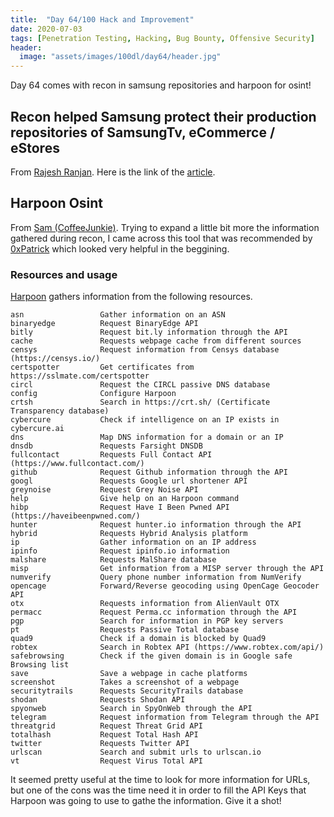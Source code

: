 ```yaml
---
title:  "Day 64/100 Hack and Improvement"
date: 2020-07-03
tags: [Penetration Testing, Hacking, Bug Bounty, Offensive Security]
header: 
  image: "assets/images/100dl/day64/header.jpg"
---
```

Day 64 comes with recon in samsung repositories and harpoon for osint!

##  Recon helped Samsung protect their production repositories of SamsungTv, eCommerce / eStores

From [Rajesh Ranjan](https://twitter.com/eh_rajesh). Here is the link of the [article](https://blog.usejournal.com/how-recon-helped-samsung-protect-their-production-repositories-of-samsungtv-ecommerce-estores-4c51d6ec4fdd).

## Harpoon Osint 

From [Sam (CoffeeJunkie)](https://twitter.com/coffeejunkiee_). Trying to expand a little bit more the information gathered during recon, I came across this tool that was recommended by [0xPatrick](https://0xpatrik.com/) which looked very helpful in the beggining. 

### Resources and usage 

[Harpoon](https://github.com/Te-k/harpoon) gathers information from the following resources. 
```
asn                 Gather information on an ASN
binaryedge          Request BinaryEdge API
bitly               Request bit.ly information through the API
cache               Requests webpage cache from different sources
censys              Request information from Censys database (https://censys.io/)
certspotter         Get certificates from https://sslmate.com/certspotter
circl               Request the CIRCL passive DNS database
config              Configure Harpoon
crtsh               Search in https://crt.sh/ (Certificate Transparency database)
cybercure           Check if intelligence on an IP exists in cybercure.ai
dns                 Map DNS information for a domain or an IP
dnsdb               Requests Farsight DNSDB
fullcontact         Requests Full Contact API (https://www.fullcontact.com/)
github              Request Github information through the API
googl               Requests Google url shortener API
greynoise           Request Grey Noise API
help                Give help on an Harpoon command
hibp                Request Have I Been Pwned API (https://haveibeenpwned.com/)
hunter              Request hunter.io information through the API
hybrid              Requests Hybrid Analysis platform
ip                  Gather information on an IP address
ipinfo              Request ipinfo.io information
malshare            Requests MalShare database
misp                Get information from a MISP server through the API
numverify           Query phone number information from NumVerify
opencage            Forward/Reverse geocoding using OpenCage Geocoder API
otx                 Requests information from AlienVault OTX
permacc             Request Perma.cc information through the API
pgp                 Search for information in PGP key servers
pt                  Requests Passive Total database
quad9               Check if a domain is blocked by Quad9
robtex              Search in Robtex API (https://www.robtex.com/api/)
safebrowsing        Check if the given domain is in Google safe Browsing list
save                Save a webpage in cache platforms
screenshot          Takes a screenshot of a webpage
securitytrails      Requests SecurityTrails database
shodan              Requests Shodan API
spyonweb            Search in SpyOnWeb through the API
telegram            Request information from Telegram through the API
threatgrid          Request Threat Grid API
totalhash           Request Total Hash API
twitter             Requests Twitter API
urlscan             Search and submit urls to urlscan.io
vt                  Request Virus Total API
```

It seemed pretty useful at the time to look for more information for URLs, but one of the cons was the time need it in order to fill the API Keys that Harpoon was going to use to gathe the information. Give it a shot!